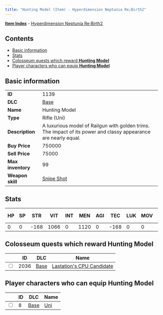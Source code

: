 ```yaml
---
title: "Hunting Model (Item) - Hyperdimension Neptunia Re;Birth2"
---
```


[**Item Index**](/neptunia/rb2/item/index.html) - [Hyperdimension Neptunia Re;Birth2](/neptunia/rb2)

## Contents

- [Basic information](#basic-information)
- [Stats](#stats)
- [Colosseum quests which reward **Hunting Model**](#colosseum-quests-which-reward-hunting-model)
- [Player characters who can equip **Hunting Model**](#player-characters-who-can-equip-hunting-model)

## Basic information

|   |   |
| -- | -- |
| **ID** | 1139 |
| **DLC** | [Base](/neptunia/rb2/dlc/0-base.html) |
| **Name** | Hunting Model |
| **Type** | Rifle (Uni) |
| **Description** | A luxurious model of Railgun with golden trims. The impact of its power and classy appearance are nearly equal. |
| **Buy Price** | 750000 |
| **Sell Price** | 75000 |
| **Max inventory** | 99 |
| **Weapon skill** | [Snipe Shot](/neptunia/rb2/skill/0-202-snipe-shot.html) |

## Stats

| HP | SP | STR | VIT | INT | MEN | AGI | TEC | LUK | MOV | Fire res. | Ice res. | Wind res. | Lightning res. |
| -- | -- | --- | --- | --- | --- | --- | --- | --- | --- | --------- | -------- | --------- | -------------- |
| 0 | 0 | -168 | 1066 | 0 | 1120 | 0 | -168 | 0 | 0 | 0 | 0 | 0 | 0 |

## Colosseum quests which reward **Hunting Model**

|    | ID | DLC | Name |
| -- | -- | --- | ---- |
| <input type="checkbox" id="rb2-colosseum-0-2036" class="trackbox" /> | 2036 | [Base](/neptunia/rb2/dlc/0-base.html) | [Lastation's CPU Candidate](/neptunia/rb2/colosseum/0-2036-lastations-cpu-candidate.html) |

## Player characters who can equip **Hunting Model**

|    | ID | DLC | Name |
| -- | -- | --- | ---- |
| <input type="checkbox" id="rb2-player-0-8" class="trackbox" /> | 8 | [Base](/neptunia/rb2/dlc/0-base.html) | [Uni](/neptunia/rb2/player/0-8-uni.html) |